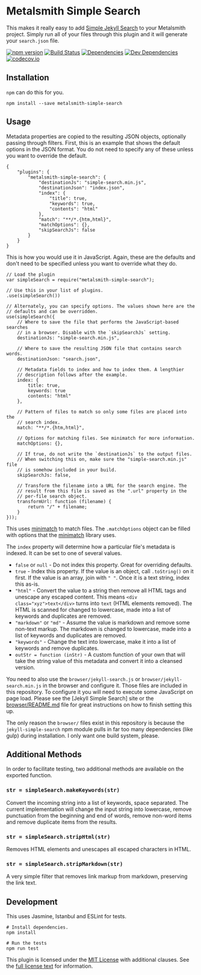 Metalsmith Simple Search
========================

This makes it really easy to add [Simple Jekyll Search](https://github.com/christian-fei/Simple-Jekyll-Search) to your Metalsmith project. Simply run all of your files through this plugin and it will generate your `search.json` file.

[![npm version][npm-badge]][npm-link]
[![Build Status][travis-badge]][travis-link]
[![Dependencies][dependencies-badge]][dependencies-link]
[![Dev Dependencies][devdependencies-badge]][devdependencies-link]
[![codecov.io][codecov-badge]][codecov-link]


Installation
------------

`npm` can do this for you.

    npm install --save metalsmith-simple-search


Usage
-----

Metadata properties are copied to the resulting JSON objects, optionally passing through filters.  First, this is an example that shows the default options in the JSON format. You do not need to specify any of these unless you want to override the default.

    {
        "plugins": {
            "metalsmith-simple-search": {
                "destinationJs": "simple-search.min.js",
                "destinationJson": "index.json",
                "index": {
                    "title": true,
                    "keywords": true,
                    "contents": "html"
                },
                "match": "**/*.{htm,html}",
                "matchOptions": {},
                "skipSearchJs": false
            }
        }
    }

This is how you would use it in JavaScript. Again, these are the defaults and don't need to be specified unless you want to override what they do.

    // Load the plugin
    var simpleSearch = require("metalsmith-simple-search");

    // Use this in your list of plugins.
    .use(simpleSearch())

    // Alternately, you can specify options. The values shown here are the
    // defaults and can be overridden.
    use(simpleSearch({
        // Where to save the file that performs the JavaScript-based searches
        // in a browser. Disable with the `skipSearchJs` setting.
        destinationJs: "simple-search.min.js",

        // Where to save the resulting JSON file that contains search words.
        destinationJson: "search.json",

        // Metadata fields to index and how to index them. A lengthier
        // description follows after the example.
        index: {
            title: true,
            keywords: true
            contents: "html"
        },

        // Pattern of files to match so only some files are placed into the
        // search index.
        match: "**/*.{htm,html}",

        // Options for matching files. See minimatch for more information.
        matchOptions: {},

        // If true, do not write the `destinationJs` to the output files.
        // When switching this on, make sure the "simple-search.min.js" file
        // is somehow included in your build.
        skipSearchJs: false,

        // Transform the filename into a URL for the search engine. The
        // result from this file is saved as the ".url" property in the
        // per-file search object.
        transformUrl: function (filename) {
            return "/" + filename;
        }
    }));

This uses [minimatch] to match files. The `.matchOptions` object can be filled with options that the [minimatch] library uses.

The `index` property will determine how a particular file's metadata is indexed. It can be set to one of several values.

* `false` or `null` - Do not index this property. Great for overriding defaults.
* `true` - Index this property. If the value is an object, call `.toString()` on it first. If the value is an array, join with `" "`. Once it is a text string, index this as-is.
* `"html"` - Convert the value to a string then remove all HTML tags and unescape any escaped content. This means `<div class="xyz">text</div>` turns into `text` (HTML elements removed). The HTML is scanned for changed to lowercase, made into a list of keywords and duplicates are removed.
* `"markdown"` or `"md"` - Assume the value is markdown and remove some non-text markup. The markdown is changed to lowercase, made into a list of keywords and duplicates are removed.
* `"keywords"` - Change the text into lowercase, make it into a list of keywords and remove duplicates.
* `outStr = function (inStr)` - A custom function of your own that will take the string value of this metadata and convert it into a cleansed version.

You need to also use the `browser/jekyll-search.js` or `browser/jekyll-search.min.js` in the browser and configure it. Those files are included in this repository. To configure it you will need to execute some JavaScript on page load. Please see the [Jekyll Simple Search] site or the [browser/README.md](browser/README.md) file for great instructions on how to finish setting this up.

The only reason the `browser/` files exist in this repository is because the `jekyll-simple-search` npm module pulls in far too many dependencies (like gulp) during installation. I only want one build system, please.


Additional Methods
------------------

In order to facilitate testing, two additional methods are available on the exported function.


### `str = simpleSearch.makeKeywords(str)`

Convert the incoming string into a list of keywords, space separated. The current implementation will change the input string into lowercase, remove punctuation from the beginning and end of words, remove non-word items and remove duplicate items from the results.


### `str = simpleSearch.stripHtml(str)`

Removes HTML elements and unescapes all escaped characters in HTML.


### `str = simpleSearch.stripMarkdown(str)`

A very simple filter that removes link markup from markdown, preserving the link text.


Development
-----------

This uses Jasmine, Istanbul and ESLint for tests.

    # Install dependencies.
    npm install

    # Run the tests
    npm run test

This plugin is licensed under the [MIT License][License] with additional clauses. See the [full license text][License] for information.

[codecov-badge]: https://img.shields.io/codecov/c/github/connected-world-services/metalsmith-simple-search/master.svg
[codecov-link]: https://codecov.io/github/connected-world-services/metalsmith-simple-search?branch=master
[dependencies-badge]: https://img.shields.io/david/connected-world-services/metalsmith-simple-search.svg
[dependencies-link]: https://david-dm.org/connected-world-services/metalsmith-simple-search
[devdependencies-badge]: https://img.shields.io/david/dev/connected-world-services/metalsmith-simple-search.svg
[devdependencies-link]: https://david-dm.org/connected-world-services/metalsmith-simple-search#info=devDependencies
[Simple Jekyll Search]: https://github.com/christian-fei/Simple-Jekyll-Search
[License]: LICENSE.md
[metalsmith-hbt-md]: https://github.com/ahdiaz/metalsmith-hbt-md
[metalsmith-models]: https://github.com/jaichandra/metalsmith-models
[metalsmith-mustache-metadata]: https://github.com/connected-world-services/metalsmith-mustache-metadata
[metalsmith-relative-links]: https://github.com/connected-world-services/metalsmith-relative-links
[minimatch]: https://github.com/isaacs/minimatch
[npm-badge]: https://img.shields.io/npm/v/metalsmith-simple-search.svg
[npm-link]: https://npmjs.org/package/metalsmith-simple-search
[travis-badge]: https://img.shields.io/travis/connected-world-services/metalsmith-simple-search/master.svg
[travis-link]: http://travis-ci.org/connected-world-services/metalsmith-simple-search
